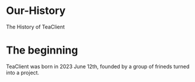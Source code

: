 # Our-History
The History of TeaClient


# The beginning

TeaClient was born in 2023 June 12th, founded by a group of frineds turned into a project.


